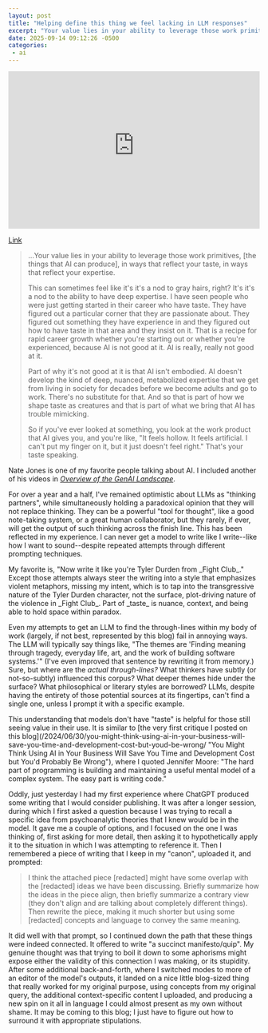 ```yaml
---
layout: post
title: "Helping define this thing we feel lacking in LLM responses"
excerpt: "Your value lies in your ability to leverage those work primitives, [the things that AI can produce], in ways that reflect your taste, in ways that reflect your expertise."
date: 2025-09-14 09:12:26 -0500
categories: 
 - ai
---
```


<iframe width="100%" height="315" src="https://www.youtube-nocookie.com/embed/A_Lv0Ze272g?si=cxCNimCjvfNNFmZR" title="YouTube video player" frameborder="0" allow="accelerometer; autoplay; clipboard-write; encrypted-media; gyroscope; picture-in-picture; web-share" referrerpolicy="strict-origin-when-cross-origin" allowfullscreen></iframe>

[Link](https://www.youtube.com/watch?v=A_Lv0Ze272g)

> ...Your value lies in your ability to leverage those work primitives, [the things that AI can produce], in ways that reflect your taste, in ways that reflect your expertise.
>
> This can sometimes feel like it's it's a nod to gray hairs, right? It's it's a nod to the ability to have deep expertise. I have seen people who were just getting started in their career who have taste. They have figured out a particular corner that they are passionate about. They figured out something they have experience in and they figured out how to have taste in that area and they insist on it. That is a recipe for rapid career growth whether you're starting out or whether you're experienced, because AI is not good at it. AI is really, really not good at it.
>
> Part of why it's not good at it is that AI isn't embodied. AI doesn't develop the kind of deep, nuanced, metabolized expertise that we get from living in society for decades before we become adults and go to work. There's no substitute for that. And so that is part of how we shape taste as creatures and that is part of what we bring that AI has trouble mimicking.
> 
> So if you've ever looked at something, you look at the work product that AI gives you, and you're like, "It feels hollow. It feels artificial. I can't put my finger on it, but it just doesn't feel right." That's your taste speaking.

Nate Jones is one of my favorite people talking about AI. I included another of his videos in _[Overview of the GenAI Landscape](/2025/06/20/overview-of-the-genai-landscape/)_.

For over a year and a half, I've remained optimistic about LLMs as "thinking partners", while simultaneously holding a paradoxical opinion that they will not replace thinking. They can be a powerful "tool for thought", like a good note-taking system, or a great human collaborator, but they rarely, if ever, will get the output of such thinking across the finish line. This has been reflected in my experience. I can never get a model to write like I write--like how I want to sound--despite repeated attempts through different prompting techniques.

<aside markdown="1">
My favorite is, "Now write it like you're Tyler Durden from _Fight Club_." Except those attempts always steer the writing into a style that emphasizes violent metaphors, missing my intent, which is to tap into the transgressive nature of the Tyler Durden character, not the surface, plot-driving nature of the violence in _Fight Club_. Part of _taste_ is nuance, context, and being able to hold space within paradox.
</aside>

Even my attempts to get an LLM to find the through-lines within my body of work (largely, if not best, represented by this blog) fail in annoying ways. The LLM will typically say things like, "The themes are 'Finding meaning through tragedy, everyday life, art, and the work of building software systems.'" (I've even improved that sentence by rewriting it from memory.) Sure, but where are the _actual through-lines?_ What thinkers have subtly (or not-so-subtly) influenced this corpus? What deeper themes hide under the surface? What philosophical or literary styles are borrowed? LLMs, despite having the entirety of those potential sources at its fingertips, can't find a single one, unless I prompt it with a specific example.

<aside markdown="1">
This understanding that models don't have "taste" is helpful for those still seeing value in their use. It is similar to [the very first critique I posted on this blog](/2024/06/30/you-might-think-using-ai-in-your-business-will-save-you-time-and-development-cost-but-youd-be-wrong/ "You Might Think Using AI in Your Business Will Save You Time and Development Cost but You'd Probably Be Wrong"), where I quoted Jennifer Moore: "The hard part of programming is building and maintaining a useful mental model of a complex system. The easy part is writing code."
</aside>

Oddly, just yesterday I had my first experience where ChatGPT produced some writing that I would consider publishing. It was after a longer session, during which I first asked a question because I was trying to recall a specific idea from psychoanalytic theories that I knew would be in the model. It gave me a couple of options, and I focused on the one I was thinking of, first asking for more detail, then asking it to hypothetically apply it to the situation in which I was attempting to reference it. Then I remembered a piece of writing that I keep in my "canon", uploaded it, and prompted:

> I think the attached piece [redacted] might have some overlap with the [redacted] ideas we have been discussing. Briefly summarize how the ideas in the piece align, then briefly summarize a contrary view (they don't align and are talking about completely different things). Then rewrite the piece, making it much shorter but using some [redacted] concepts and language to convey the same meaning.

It did well with that prompt, so I continued down the path that these things were indeed connected. It offered to write "a succinct manifesto/quip". My genuine thought was that trying to boil it down to some aphorisms might expose either the validity of this connection I was making, or its stupidity. After some additional back-and-forth, where I switched modes to more of an editor of the model's outputs, it landed on a nice little blog-sized thing that really worked for my original purpose, using concepts from my original query, the additional context-specific content I uploaded, and producing a new spin on it all in language I could almost present as my own without shame. It may be coming to this blog; I just have to figure out how to surround it with appropriate stipulations.

